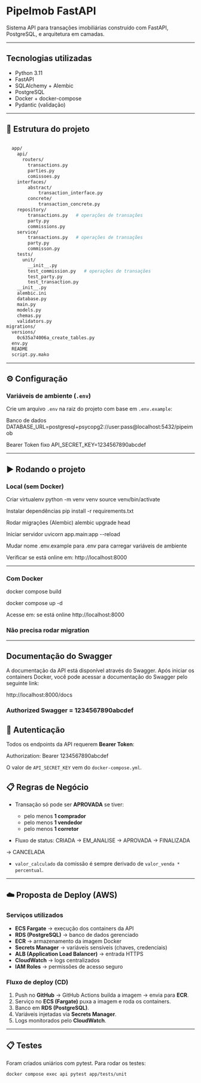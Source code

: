 # PipeImob FastAPI
Sistema API para transações imobiliárias construído com FastAPI, PostgreSQL, e arquitetura em camadas.

---

## Tecnologias utilizadas
- Python 3.11
- FastAPI
- SQLAlchemy + Alembic
- PostgreSQL
- Docker + docker-compose
- Pydantic (validação)

---

## 📂 Estrutura do projeto

```sh
  
  app/
    api/
      routers/
        transactions.py
        parties.py
        comissoes.py
    interfaces/
        abstract/
            transaction_interface.py
        concrete/
            transaction_concrete.py
    repository/
        transactions.py   # operações de transações
        party.py
        commissions.py
    service/
        transactions.py   # operações de transações
        party.py
        commisson.py
    tests/
      unit/
        __init__.py
        test_commission.py   # operações de transações
        test_party.py
        test_transaction.py
    __init__.py
    alembic.ini
    database.py
    main.py
    models.py
    chemas.py
    validators.py
migrations/
  versions/
    0c635a74006a_create_tables.py
  env.py
  README  
  script.py.mako
```


---

## ⚙️ Configuração

### Variáveis de ambiente (`.env`)
Crie um arquivo `.env` na raiz do projeto com base em `.env.example`:

Banco de dados
DATABASE_URL=postgresql+psycopg2://user:pass@localhost:5432/pipeimob

Bearer Token fixo
API_SECRET_KEY=1234567890abcdef



---

## ▶️ Rodando o projeto

### Local (sem Docker)
Criar virtualenv
python -m venv venv
source venv/bin/activate

Instalar dependências
pip install -r requirements.txt

Rodar migrações (Alembic)
alembic upgrade head

Iniciar servidor
uvicorn app.main:app --reload

Mudar nome .env.example para .env para carregar variáveis de ambiente



Verificar se está online em: http://localhost:8000

---

### Com Docker
docker compose build

docker compose up -d

Acesse em: se está online http://localhost:8000
### Não precisa rodar migration

---
## Documentação do Swagger
A documentação da API está disponível através do Swagger. 
Após iniciar os containers Docker, você pode acessar a documentação do Swagger pelo seguinte link:

http://localhost:8000/docs

### Authorized Swagger = 1234567890abcdef

## 🔑 Autenticação
Todos os endpoints da API requerem **Bearer Token**:  

Authorization: Bearer 1234567890abcdef


O valor de `API_SECRET_KEY` vem do `docker-compose.yml`.  




## 📋 Regras de Negócio
- Transação só pode ser **APROVADA** se tiver:
  - pelo menos **1 comprador**
  - pelo menos **1 vendedor**
  - pelo menos **1 corretor**

- Fluxo de status:
CRIADA -> EM_ANALISE -> APROVADA -> FINALIZADA

-> CANCELADA



- `valor_calculado` da comissão é sempre derivado de `valor_venda * percentual`.

---

## ☁️ Proposta de Deploy (AWS)

### Serviços utilizados
- **ECS Fargate** → execução dos containers da API
- **RDS (PostgreSQL)** → banco de dados gerenciado
- **ECR** → armazenamento da imagem Docker
- **Secrets Manager** → variáveis sensíveis (chaves, credenciais)
- **ALB (Application Load Balancer)** → entrada HTTPS
- **CloudWatch** → logs centralizados
- **IAM Roles** → permissões de acesso seguro

### Fluxo de deploy (CD)
1. Push no **GitHub** → GitHub Actions builda a imagem → envia para **ECR**.  
2. Serviço no **ECS (Fargate)** puxa a imagem e roda os containers.  
3. Banco em **RDS (PostgreSQL)**.  
4. Variáveis injetadas via **Secrets Manager**.  
5. Logs monitorados pelo **CloudWatch**.  

---
## 📋 Testes
Foram criados uniários com pytest.
Para rodar os testes:
```
docker compose exec api pytest app/tests/unit
```
